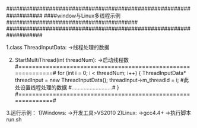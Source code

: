 ###################################################################
####window与Linux多线程示例########################################
###################################################################

1.class ThreadInputData:
	->线程处理的数据
	
2. StartMultiThread(int threadNum):
	->启动线程数
	#=============================================================#
	for (int i = 0; i < threadNum; i++) {
		ThreadInputData* threadInput = new ThreadInputData();
		threadInput->m_threadId = i;
		#此处设置线程处理的数据
		#...........................#
		}
	#=============================================================#
	
3.运行示例：
	1)Windows:
		->开发工具>VS2010
	2)Linux:
		->gcc4.4+
		->执行脚本run.sh